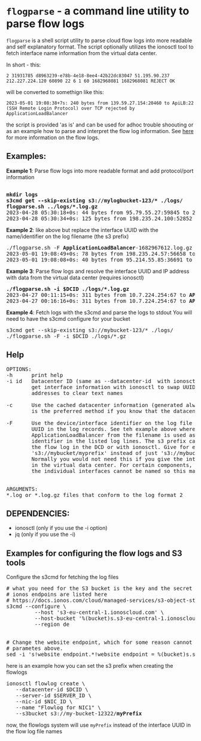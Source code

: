 # `flogparse` - a command line utility to parse flow logs
`flogparse` is a shell script utility to parse cloud flow logs into more readable and self explanatory format. 
The script optionally utilizes the ionosctl tool to fetch interface name information from 
the virtual data center. 

In short - this:

`2 31931785 d8963239-e78b-4e18-8ee4-42b22dc83047 51.195.90.237 212.227.224.120 60890 22 6 1 60 1682968081 1682968081 REJECT OK`

will be converted to somethign like this:

`2023-05-01 19:08:38+7s: 240 bytes from 139.59.27.154:20460 to ApiLB:22 (SSH Remote Login Protocol) over TCP rejected by ApplicationLoadBalancer`


the script is provided 'as is' and can be used for adhoc trouble shoouting or as an example 
how to parse and interpret the flow log information. See [here](https://docs.ionos.com/cloud/compute-engine/networks/how-tos/flow-logs/configure-flow-logs) for more information on the flow logs.

## Examples:

**Example 1**: Parse flow logs into more readable format and add protocol/port information
<pre>
<b>
mkdir logs
s3cmd get --skip-existing s3://mylogbucket-123/* ./logs/
flogparse.sh ../logs/*.log.gz</b>
2023-04-28 05:30:18+0s: 44 bytes from 95.79.55.27:59845 to 212.227.224.120:23 (<b>Telnet</b>) over <b>TCP</b> rejected by d8963239-e78b-4e18-8ee4-42b22dc83047
2023-04-28 05:30:34+0s: 125 bytes from 198.235.24.100:52852 to 212.227.224.120:1900 (<b>UPnP SSDP</b>) over <b>UDP</b> rejected by d8963239-e78b-4e18-8ee4-42b22dc83047
</pre>

**Example 2**: like above but replace the interface UUID with the name/identifier on the log filename (the s3 prefix)

<pre>
./flogparse.sh -F <b>ApplicationLoadBalancer</b>-1682967612.log.gz
2023-05-01 19:08:49+0s: 78 bytes from 198.235.24.57:56658 to 212.227.224.120:137 (NETBIOS Name Service) over UDP rejected by <b>ApplicationLoadBalancer</b>
2023-05-01 19:08:08+0s: 40 bytes from 95.214.55.85:36691 to 212.227.224.120:9091 over TCP rejected by <b>ApplicationLoadBalancer</b>
</pre>

**Example 3**: Parse flow logs and resolve the interface UUID and IP address with data from the virtual data center (requires ionosctl)
<pre>
<b>./flogparse.sh -i $DCID ./logs/*.log.gz </b>
2023-04-27 00:11:15+0s: 311 bytes from 10.7.224.254:67 to <b>API2_Private_NIC</b>:68 (Bootstrap Protocol Client) over UDP accepted by <b>API2_Private_NIC</b>
2023-04-27 00:16:16+0s: 311 bytes from 10.7.224.254:67 to <b>API2_Private_NIC</b>:68 (Bootstrap Protocol Client) over UDP accepted by <b>API2_Private_NIC</b>
</pre>


**Example 4**: Fetch logs with the s3cmd and parse the logs to stdout
You will need to have the s3cmd configure for your bucket
<pre>
s3cmd get --skip-existing s3://mybucket-123/* ./logs/
./flogparse.sh -F -i $DCID ./logs/*.gz
</pre>

## Help

<pre>
OPTIONS:
-h      print help
-i id   Datacenter ID (same as --datacenter-id <id> with ionosctl). Used to
        get interface information with ionosctl to swap UUIDs and IP
        addresses to clear text names

-c      Use the cached datacenter information (generated alwys with -i if -c not used). This
        is the preferred method if you know that the datacenter information is not changing

-F      Use the device/interface identifier on the log file name instead of the
        UUID in the log records. See teh example above where the string
        ApplicationLoadBalancer from the filename is used as the interface
        identifier in the listed log lines. The s3 prefix can be defined when setting
        the flow log in the DCD or with ionosctl. Give for example
        's3://mybucket/myprefix' instead of just 's3://mybucket' in the DCD or ionosctl.
        Normally you would not need this if you give the interfaces (NICs) proper names
        in the virtual data center. For certain components, such as the application load balancer
        the individual interfaces cannot be named so this may be a useful option.


ARGUMENTS:
*.log or *.log.gz files that conform to the log format 2
</pre>

## DEPENDENCIES:
- ionosctl (only if you use the -i option)
- jq (only if you use the -i)

## Examples for configuring the flow logs and S3 tools
Configure the s3cmd for fetching the log files
<pre>
# what you need for the S3 bucket is the key and the secret from the DCD S3 panel
# ionos endpoins are listed here
# https://docs.ionos.com/cloud/managed-services/s3-object-storage/endpoints
s3cmd --configure \
         --host 's3-eu-central-1.ionoscloud.com' \
         --host-bucket '%(bucket)s.s3-eu-central-1.ionoscloud.com' \
         --region de
         

# Change the website endpoint, which for some reason cannot be set with the command line
# parametes above.
sed -i 's!website_endpoint.*!website_endpoint = %(bucket)s.s3-website-de-central.profitbricks.com!g' .s3cfg
</pre>

here is an example how you can set the s3 prefix when creating the flowlogs
<pre>
ionosctl flowlog create \
   --datacenter-id $DCID \
   --server-id $SERVER_ID \
   --nic-id $NIC_ID \
   --name "Flowlog for NIC1" \
   --s3bucket s3://my-bucket-12322/<b>myPrefix</b>
</pre>
now, the flowlogs system will use `myPrefix` instead of the interface UUID in the flow log file names

